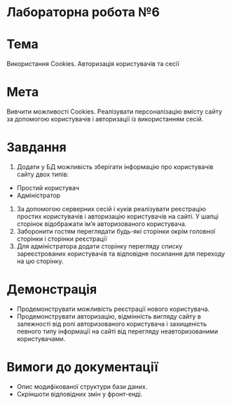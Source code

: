 # Лабораторна робота №6

# Тема
Використання Cookies. Авторизація користувачів та сесії

# Мета
Вивчити можливості Cookies. Реалізувати персоналізацію вмісту сайту за допомогою користувачів і авторизації із використанням сесій.

# Завдання

1. Додати у БД можливість зберігати інформацію про користувачів сайту двох типів:

  * Простий користувач
  * Адміністратор

1. За допомогою серверних сесій і куків реалізувати реєстрацію простих користувачів і авторизацію користувачів на сайті. У шапці сторінок відображати ім’я авторизованого користувача.
1. Заборонити гостям переглядати будь-які сторінки окрім головної сторінки і сторінки реєстрації
1. Для адміністратора додати сторінку перегляду списку зареєстрованих користувачів та відповідне посилання для переходу на цю сторінку.

# Демонстрація

* Продемонструвати можливість реєстрації нового користувача.
* Продемонструвати авторизацію, відмінність вигляду сайту в залежності від ролі авторизованого користувача і захищеність певного типу інформації на сайті від перегляду неавторизованими користувачами.

# Вимоги до документації

* Опис модифікованої структури бази даних.
* Скріншоти відповідних змін у фронт-енді.
